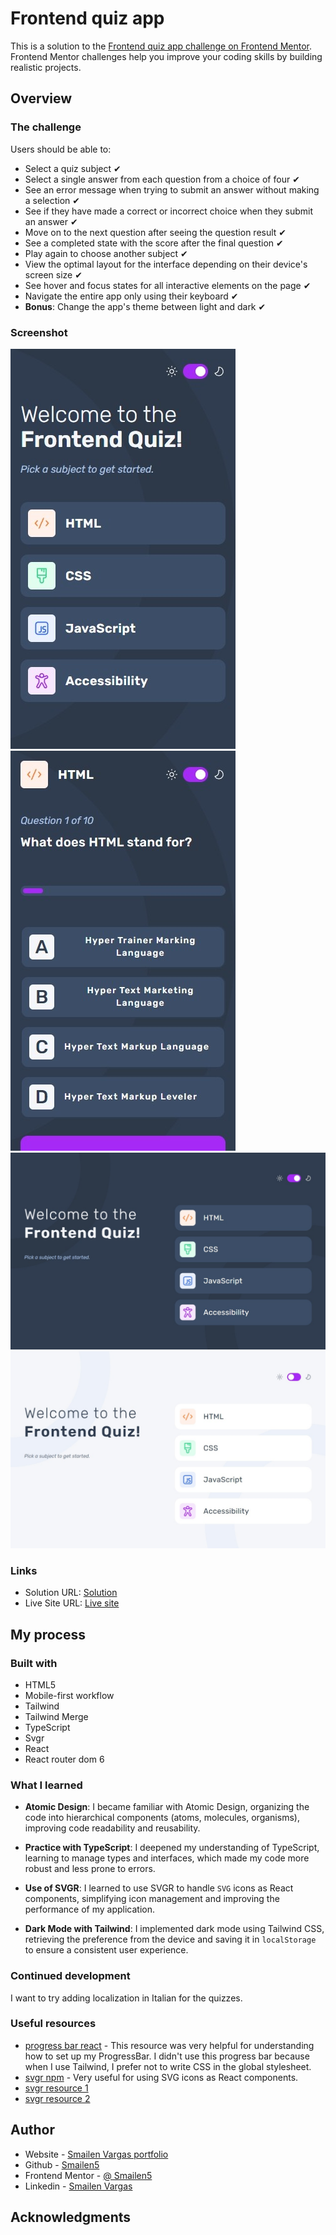 # Frontend quiz app

This is a solution to the [Frontend quiz app challenge on Frontend Mentor](https://www.frontendmentor.io/challenges/frontend-quiz-app-BE7xkzXQnU). Frontend Mentor challenges help you improve your coding skills by building realistic projects.

## Overview

### The challenge

Users should be able to:

- Select a quiz subject ✔
- Select a single answer from each question from a choice of four ✔
- See an error message when trying to submit an answer without making a selection ✔
- See if they have made a correct or incorrect choice when they submit an answer ✔
- Move on to the next question after seeing the question result ✔
- See a completed state with the score after the final question ✔
- Play again to choose another subject ✔
- View the optimal layout for the interface depending on their device's screen size ✔
- See hover and focus states for all interactive elements on the page ✔
- Navigate the entire app only using their keyboard ✔
- **Bonus**: Change the app's theme between light and dark ✔

### Screenshot

![smartphone](./screenshots/smartphone.jpeg)
![smartphone](./screenshots/smartphone-quiz.jpeg)
![desktop](./screenshots/desktop-dark.jpeg)
![desktop](./screenshots/desktop-ligth.jpeg)

### Links

- Solution URL: [Solution](https://github.com/Smailen5/Frontend-Mentor-Challenge/tree/main/packages/frontend-quiz-app)
- Live Site URL: [Live site](https://bejewelled-creponne-01b996.netlify.app/)

## My process

### Built with

- HTML5
- Mobile-first workflow
- Tailwind
- Tailwind Merge
- TypeScript
- Svgr
- React
- React router dom 6

### What I learned

- **Atomic Design**: I became familiar with Atomic Design, organizing the code into hierarchical components (atoms, molecules, organisms), improving code readability and reusability.

- **Practice with TypeScript**: I deepened my understanding of TypeScript, learning to manage types and interfaces, which made my code more robust and less prone to errors.

- **Use of SVGR**: I learned to use SVGR to handle `SVG` icons as React components, simplifying icon management and improving the performance of my application.

- **Dark Mode with Tailwind**: I implemented dark mode using Tailwind CSS, retrieving the preference from the device and saving it in `localStorage` to ensure a consistent user experience.

### Continued development

I want to try adding localization in Italian for the quizzes.

### Useful resources

- [progress bar react](https://react.dev/reference/react-dom/components/progress) - This resource was very helpful for understanding how to set up my ProgressBar. I didn't use this progress bar because when I use Tailwind, I prefer not to write CSS in the global stylesheet.
- [svgr npm](https://www.npmjs.com/package/vite-plugin-svgr) - Very useful for using SVG icons as React components.
- [svgr resource 1](https://medium.com/@praizjosh/how-to-import-svg-files-as-react-components-in-vite-97d6e1f2c046)
- [svgr resource 2](https://stackoverflow.com/questions/77280652/vite-plugin-svgr-does-not-working-in-vite-react-and-TypeScript)

## Author

- Website - [Smailen Vargas portfolio](https://smailenvargas.com/)
- Github - [Smailen5](https://github.com/Smailen5)
- Frontend Mentor - [@ Smailen5](https://www.frontendmentor.io/profile/Smailen5)
- Linkedin - [Smailen Vargas](https://www.linkedin.com/in/smailen-vargas/)

## Acknowledgments
